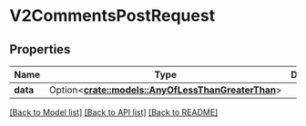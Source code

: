 # V2CommentsPostRequest

## Properties

Name | Type | Description | Notes
------------ | ------------- | ------------- | -------------
**data** | Option<[**crate::models::AnyOfLessThanGreaterThan**](anyOf<>.md)> |  | 

[[Back to Model list]](../README.md#documentation-for-models) [[Back to API list]](../README.md#documentation-for-api-endpoints) [[Back to README]](../README.md)


